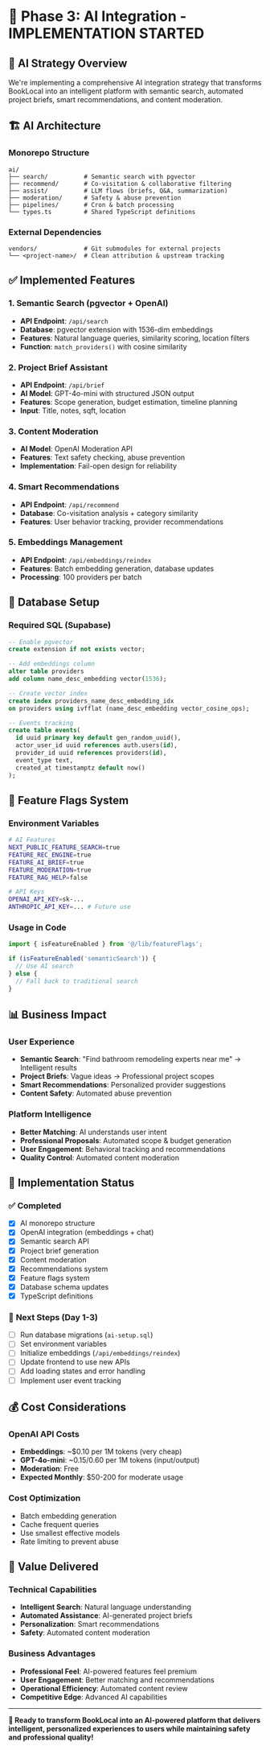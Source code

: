 # 🤖 Phase 3: AI Integration - IMPLEMENTATION STARTED

## 🎯 **AI Strategy Overview**

We're implementing a comprehensive AI integration strategy that transforms BookLocal into an intelligent platform with semantic search, automated project briefs, smart recommendations, and content moderation.

## 🏗️ **AI Architecture**

### **Monorepo Structure**
```
ai/
├── search/          # Semantic search with pgvector
├── recommend/       # Co-visitation & collaborative filtering  
├── assist/          # LLM flows (briefs, Q&A, summarization)
├── moderation/      # Safety & abuse prevention
├── pipelines/       # Cron & batch processing
└── types.ts         # Shared TypeScript definitions
```

### **External Dependencies**
```
vendors/             # Git submodules for external projects
└── <project-name>/  # Clean attribution & upstream tracking
```

## ✅ **Implemented Features**

### **1. Semantic Search (pgvector + OpenAI)**
- **API Endpoint**: `/api/search`
- **Database**: pgvector extension with 1536-dim embeddings
- **Features**: Natural language queries, similarity scoring, location filters
- **Function**: `match_providers()` with cosine similarity

### **2. Project Brief Assistant**
- **API Endpoint**: `/api/brief`
- **AI Model**: GPT-4o-mini with structured JSON output
- **Features**: Scope generation, budget estimation, timeline planning
- **Input**: Title, notes, sqft, location

### **3. Content Moderation**
- **AI Model**: OpenAI Moderation API
- **Features**: Text safety checking, abuse prevention
- **Implementation**: Fail-open design for reliability

### **4. Smart Recommendations**
- **API Endpoint**: `/api/recommend`
- **Database**: Co-visitation analysis + category similarity
- **Features**: User behavior tracking, provider recommendations

### **5. Embeddings Management**
- **API Endpoint**: `/api/embeddings/reindex`
- **Features**: Batch embedding generation, database updates
- **Processing**: 100 providers per batch

## 🔧 **Database Setup**

### **Required SQL (Supabase)**
```sql
-- Enable pgvector
create extension if not exists vector;

-- Add embeddings column
alter table providers 
add column name_desc_embedding vector(1536);

-- Create vector index
create index providers_name_desc_embedding_idx
on providers using ivfflat (name_desc_embedding vector_cosine_ops);

-- Events tracking
create table events(
  id uuid primary key default gen_random_uuid(),
  actor_user_id uuid references auth.users(id),
  provider_id uuid references providers(id),
  event_type text,
  created_at timestamptz default now()
);
```

## 🎯 **Feature Flags System**

### **Environment Variables**
```bash
# AI Features
NEXT_PUBLIC_FEATURE_SEARCH=true
FEATURE_REC_ENGINE=true
FEATURE_AI_BRIEF=true
FEATURE_MODERATION=true
FEATURE_RAG_HELP=false

# API Keys
OPENAI_API_KEY=sk-...
ANTHROPIC_API_KEY=... # Future use
```

### **Usage in Code**
```typescript
import { isFeatureEnabled } from '@/lib/featureFlags';

if (isFeatureEnabled('semanticSearch')) {
  // Use AI search
} else {
  // Fall back to traditional search
}
```

## 📊 **Business Impact**

### **User Experience**
- **Semantic Search**: "Find bathroom remodeling experts near me" → Intelligent results
- **Project Briefs**: Vague ideas → Professional project scopes
- **Smart Recommendations**: Personalized provider suggestions
- **Content Safety**: Automated abuse prevention

### **Platform Intelligence**
- **Better Matching**: AI understands user intent
- **Professional Proposals**: Automated scope & budget generation
- **User Engagement**: Behavioral tracking and recommendations
- **Quality Control**: Automated content moderation

## 🔄 **Implementation Status**

### ✅ **Completed**
- [x] AI monorepo structure
- [x] OpenAI integration (embeddings + chat)
- [x] Semantic search API
- [x] Project brief generation
- [x] Content moderation
- [x] Recommendations system
- [x] Feature flags system
- [x] Database schema updates
- [x] TypeScript definitions

### 🚧 **Next Steps (Day 1-3)**
- [ ] Run database migrations (`ai-setup.sql`)
- [ ] Set environment variables
- [ ] Initialize embeddings (`/api/embeddings/reindex`)
- [ ] Update frontend to use new APIs
- [ ] Add loading states and error handling
- [ ] Implement user event tracking

## 💰 **Cost Considerations**

### **OpenAI API Costs**
- **Embeddings**: ~$0.10 per 1M tokens (very cheap)
- **GPT-4o-mini**: ~$0.15/$0.60 per 1M tokens (input/output)
- **Moderation**: Free
- **Expected Monthly**: $50-200 for moderate usage

### **Cost Optimization**
- Batch embedding generation
- Cache frequent queries
- Use smallest effective models
- Rate limiting to prevent abuse

## 🎉 **Value Delivered**

### **Technical Capabilities**
- **Intelligent Search**: Natural language understanding
- **Automated Assistance**: AI-generated project briefs
- **Personalization**: Smart recommendations
- **Safety**: Automated content moderation

### **Business Advantages**
- **Professional Feel**: AI-powered features feel premium
- **User Engagement**: Better matching and recommendations
- **Operational Efficiency**: Automated content review
- **Competitive Edge**: Advanced AI capabilities

---

**🚀 Ready to transform BookLocal into an AI-powered platform that delivers intelligent, personalized experiences to users while maintaining safety and professional quality!**
